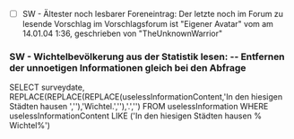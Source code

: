 - [ ] SW - Ältester noch lesbarer Foreneintrag: Der letzte noch im Forum zu lesende Vorschlag im Vorschlagsforum ist "Eigener Avatar" vom am 14.01.04 1:36, geschrieben von "TheUnknownWarrior"



### SW - Wichtelbevölkerung aus der Statistik lesen: -- Entfernen der unnoetigen Informationen gleich bei den Abfrage

SELECT surveydate, REPLACE(REPLACE(REPLACE(uselessInformationContent,'In den hiesigen Städten hausen ',''),'Wichtel.',''),'.','')  FROM uselessInformation
WHERE uselessInformationContent LIKE ('In den hiesigen Städten hausen % Wichtel%')
